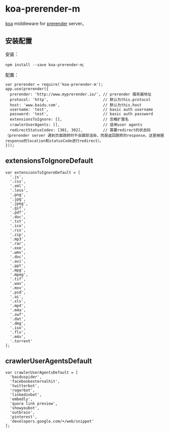 # koa-prerender-m

[koa](https://github.com/koajs/koa) middleware for [prerender](https://github.com/prerender/prerender) server。

## 安装配置

安装：

`npm install --save koa-prerender-m`;

配置：

```
var prerender = require('koa-prerender-m');
app.use(prerender({
  prerender: 'http://www.myprerender.io/', // prerender 服务器地址
  protocol: 'http',                        // 默认为this.protocol
  host: 'www.baidu.com',                   // 默认为this.host
  username: 'test',                        // basic auth username
  password: 'test',                        // basic auth password
  extensionsToIgnore: [],                  // 忽略扩展名
  crawlerUserAgents: [],                   // 适用user agents
  redirectStatusCodes: [301, 302],         // 需要redirect的状态码（prerender server 遇到页面跳转时不会跟踪渲染，而是返回跳转的response，这里根据response的location和statusCode进行redirect）。
}));
```

## extensionsToIgnoreDefault
```
var extensionsToIgnoreDefault = [
  '.js',
  '.css',
  '.xml',
  '.less',
  '.png',
  '.jpg',
  '.jpeg',
  '.gif',
  '.pdf',
  '.doc',
  '.txt',
  '.ico',
  '.rss',
  '.zip',
  '.mp3',
  '.rar',
  '.exe',
  '.wmv',
  '.doc',
  '.avi',
  '.ppt',
  '.mpg',
  '.mpeg',
  '.tif',
  '.wav',
  '.mov',
  '.psd',
  '.ai',
  '.xls',
  '.mp4',
  '.m4a',
  '.swf',
  '.dat',
  '.dmg',
  '.iso',
  '.flv',
  '.m4v',
  '.torrent'
];
```

## crawlerUserAgentsDefault
```
var crawlerUserAgentsDefault = [
  'baiduspider',
  'facebookexternalhit',
  'twitterbot',
  'rogerbot',
  'linkedinbot',
  'embedly',
  'quora link preview',
  'showyoubot',
  'outbrain',
  'pinterest',
  'developers.google.com/+/web/snippet'
];
```
